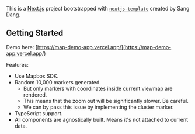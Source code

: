 This is a [Next.js](https://nextjs.org/) project bootstrapped with [`nextjs-template`](https://github.com/sangdth/nextjs-template) created by Sang Dang.

## Getting Started

Demo here: [https://map-demo-app.vercel.app/](https://map-demo-app.vercel.app/)

Features:

- Use Mapbox SDK.
- Random 10,000 markers generated.
    - But only markers with coordinates inside current viewmap are rendered.
    - This means that the zoom out will be significantly slower. Be careful.
    - We can by pass this issue by implementing the cluster marker.
- TypeScript support.
- All components are agnostically built. Means it's not attached to current data.
